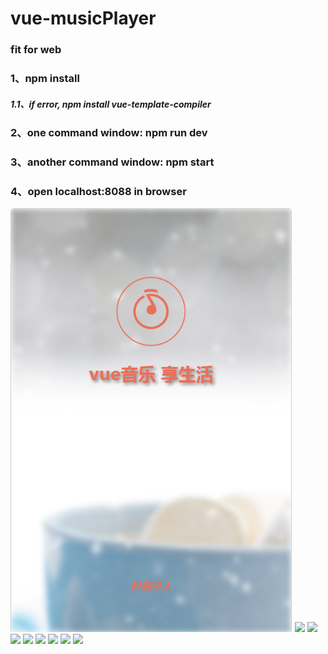 # vue-musicPlayer

### fit for web 
### 1、npm install
##### 1.1、if error, npm install vue-template-compiler
### 2、one command window: npm run dev
### 3、another command window: npm start 
### 4、open localhost:8088 in browser
![](./src/assets/image/view/cover.png)
![](https://github.com/raywanggg/vue-musicPlayer/tree/master/src/assets/image/view/mine.png)
![](https://github.com/raywanggg/vue-musicPlayer/tree/master/src/assets/image/view/rank.png)
![](https://github.com/raywanggg/vue-musicPlayer/tree/master/src/assets/image/view/recommend.png)
![](https://github.com/raywanggg/vue-musicPlayer/tree/master/src/assets/image/view/search.png)
![](https://github.com/raywanggg/vue-musicPlayer/tree/master/src/assets/image/view/song1.png)
![](https://github.com/raywanggg/vue-musicPlayer/tree/master/src/assets/image/view/song2.png)
![](https://github.com/raywanggg/vue-musicPlayer/tree/master/src/assets/image/view/song3.png)
![](https://github.com/raywanggg/vue-musicPlayer/tree/master/src/assets/image/view/song4.png)